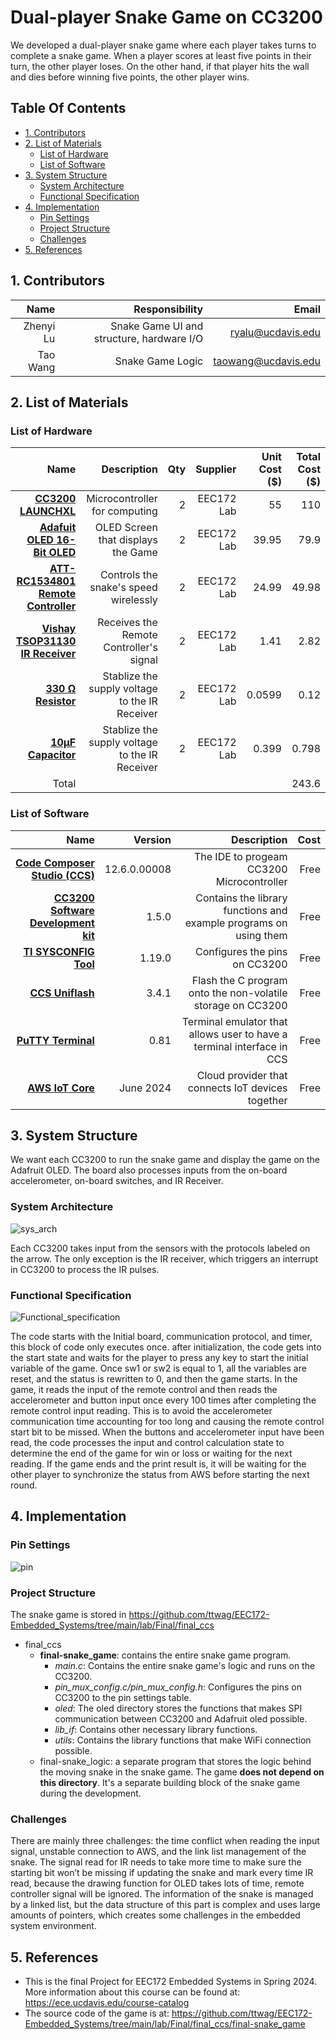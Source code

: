 # Dual-player Snake Game on CC3200

We developed a dual-player snake game where each player takes turns to complete a snake game.
When a player scores at least five points in their turn, the other player loses. On the other hand, if that player hits the wall and dies before winning five points, the other player wins.

## Table Of Contents
* [1. Contributors](#1-contributors)
* [2. List of Materials](#2-list-of-materials)
    * [List of Hardware](#list-of-hardware)
    * [List of Software](#list-of-software)
* [3. System Structure](#3-system-structure)
    * [System Architecture](#system-architecture)
    * [Functional Specification](#functional-specification)
* [4. Implementation](#4-implementation)
    * [Pin Settings](#pin-settings)
    * [Project Structure](#project-structure)
    * [Challenges](#challenges)
* [5. References](#5-references)

## 1. Contributors
| Name | Responsibility | Email |
| ----:|---------------:|------:|
| Zhenyi Lu | Snake Game UI and structure, hardware I/O | ryalu@ucdavis.edu |
| Tao Wang | Snake Game Logic | taowang@ucdavis.edu |

## 2. List of Materials
### List of Hardware
| Name | Description | Qty | Supplier | Unit Cost ($) | Total Cost ($) |
| ----:|------------:|----:|---------:|----------:|-----------:|
| **[CC3200 LAUNCHXL](https://www.ti.com/tool/CC3200-LAUNCHXL#order-start-development)** | Microcontroller for computing | 2 | EEC172 Lab | 55 | 110 |
| **[Adafuit OLED 16-Bit OLED](https://www.adafruit.com/product/1431)** | OLED Screen that displays the Game | 2 | EEC172 Lab | 39.95 | 79.9 |
| **[ATT-RC1534801 Remote Controller](https://www.amazon.com/Replacement-Remote-Control-RC1534801-U-Verse/dp/B0B7C7Z5HR)** | Controls the snake's speed wirelessly | 2 | EEC172 Lab | 24.99 | 49.98 |
| **[Vishay TSOP31130 IR Receiver](https://www.digikey.com/en/products/detail/vishay-semiconductor-opto-division/TSOP31130/4494429?utm_adgroup=General&utm_source=google&utm_medium=cpc&utm_campaign=PMax%20Shopping_Product_Zombie%20SKUs&utm_term=&utm_content=General&utm_id=go_cmp-17815035045_adg-_ad-__dev-c_ext-_prd-4494429_sig-Cj0KCQjwpZWzBhC0ARIsACvjWROlAaTvYjQc5Kn6qTrYiuLLhUJEUtMv46Q_KxAsayviBmGatc6r_LYaAtjrEALw_wcB&gad_source=1&gclid=Cj0KCQjwpZWzBhC0ARIsACvjWROlAaTvYjQc5Kn6qTrYiuLLhUJEUtMv46Q_KxAsayviBmGatc6r_LYaAtjrEALw_wcB)** | Receives the Remote Controller's signal| 2 | EEC172 Lab| 1.41 | 2.82 |
| **[330 Ω Resistor](https://www.amazon.com/EDGELEC-Resistor-Tolerance-Multiple-Resistance/dp/B07QH5PFG3/ref=sr_1_3?crid=3L3V1S2IA8KDV&dib=eyJ2IjoiMSJ9.-yUS-QRUOwfQEjnz7IZ1kpdS-zUR6DjP0SxTPj9NSKTkdpwH4BryzKtQAhMH2DBnFqqc9R7nYkzu4Wfi8fw24ra-_lUN0pYqqvF2MRVLlyI8Hq5C2OISrs2cXvKVpjfYusxEUnKGGOWtzejXeZwWMLzdh1XL6fi8Y5X8sE5fxyIsoitGAiBm9tFLa4uDcU0gjWj0fVg6se78X645ZAZTkfToQohQ5ipi66AZaL2YXH4.EoSHIr0RBP3iyWt1hpV7CP4zRWD5w36AaHM2K8lkNrM&dib_tag=se&keywords=330+ohm+resistor&qid=1717960040&sprefix=330+ohm+resistor%2Caps%2C254&sr=8-3)** | Stablize the supply voltage to the IR Receiver | 2 | EEC172 Lab | 0.0599 | 0.12 |
| **[10µF Capacitor](https://www.amazon.com/ALLECIN-Electrolytic-Capacitor-0-2x0-43in-Capacitors/dp/B0CMQB9QCH/ref=sr_1_1_sspa?crid=1IV3O1OA04MWP&dib=eyJ2IjoiMSJ9.ZpuCTk91KT-sqK4_s3VmOtrpVtg6KzjgOWf1WotdpYWXdw0RVSAD3Dat1rlWDMuwHIcd5v33u1SPAabuTIP3wazkzsVFaJ7njqO9n6Krql-SAoPJ2y0VbgbiFKcG3DWYOzFViC4wuXaSltTDci_yRREADpbZG8o4Frv8twBF9wc-xjSjd6zwjQ2gMNG-nhxbGtN8x5z2UBB5JTG61TljFmzXY0C2iGOc7D7fGyHioHM.HRab18bSSY_55KPuSWfugg41vnrP8QYBvgbQFrX7S8g&dib_tag=se&keywords=10µF%2BCapacitor&qid=1717960129&sprefix=330%2Bohm%2Bresistor%2Caps%2C200&sr=8-1-spons&sp_csd=d2lkZ2V0TmFtZT1zcF9hdGY&th=1)** | Stablize the supply voltage to the IR Receiver | 2 | EEC172 Lab | 0.399 | 0.798 | 
| Total | | | | | 243.6 |

### List of Software
| Name | Version | Description | Cost |
| ----:|------------:|---------:| ----:|
| **[Code Composer Studio (CCS)](https://www.ti.com/tool/CCSTUDIO)** | 12.6.0.00008 | The IDE to progeam CC3200 Microcontroller | Free |
| **[CC3200 Software Development kit](https://www.ti.com/tool/cc3200sdk)** | 1.5.0 | Contains the library functions and example programs on using them | Free |
| **[TI SYSCONFIG Tool](https://www.ti.com/tool/SYSCONFIG)** | 1.19.0 | Configures the pins on CC3200 | Free |
| **[CCS Uniflash](https://www.ti.com/tool/download/UNIFLASH/3.4.1)** | 3.4.1 | Flash the C program onto the non-volatile storage on CC3200 | Free |
| **[PuTTY Terminal](https://www.chiark.greenend.org.uk/~sgtatham/putty/latest.html)** | 0.81 | Terminal emulator that allows user to have a terminal interface in CCS | Free | 
| **[AWS IoT Core](https://aws.amazon.com/free/iot/?trk=d96365ed-3ce7-4dd5-9cab-102978dac4ce&sc_channel=ps&ef_id=Cj0KCQjwpZWzBhC0ARIsACvjWRNcSTcWp89k8iiKgbQtjjw9QsrAICBw75YWqyswXtoHmpaLF0uZogIaAiwEEALw_wcB:G:s&s_kwcid=AL!4422!3!675292217919!p!!g!!iot%20solution!19852661753!145019262697&gclid=Cj0KCQjwpZWzBhC0ARIsACvjWRNcSTcWp89k8iiKgbQtjjw9QsrAICBw75YWqyswXtoHmpaLF0uZogIaAiwEEALw_wcB)** | June 2024 | Cloud provider that connects IoT devices together | Free |

## 3. System Structure

We want each CC3200 to run the snake game and display the game on the Adafruit OLED. The board also processes inputs from the on-board accelerometer, on-board switches, and IR Receiver.

### System Architecture

![sys_arch](./media/System_Architecture.png)

Each CC3200 takes input from the sensors with the protocols labeled on the arrow. The only exception is the IR receiver, which triggers an interrupt in CC3200 to process the IR pulses.

### Functional Specification

![Functional_specification](./media/Functional_Specification.png)

The code starts with the Initial board, communication protocol, and timer, this block of code only executes once. after
initialization, the code gets into the start state and waits for the
player to press any key to start the initial variable of the game.
Once sw1 or sw2 is equal to 1, all the variables are reset, and
the status is rewritten to 0, and then the game starts. In the
game, it reads the input of the remote control and then reads
the accelerometer and button input once every 100 times after
completing the remote control input reading. This is to avoid
the accelerometer communication time accounting for too long
and causing the remote control start bit to be missed. When
the buttons and accelerometer input have been read, the code
processes the input and control calculation state to determine
the end of the game for win or loss or waiting for the next
reading. If the game ends and the print result is, it will be
waiting for the other player to synchronize the status from
AWS before starting the next round.

## 4. Implementation

### Pin Settings

![pin](./media/pin.png)


### Project Structure
The snake game is stored in https://github.com/ttwag/EEC172-Embedded_Systems/tree/main/lab/Final/final_ccs
* final_ccs
    * **final-snake_game**: contains the entire snake game program.
        * *main.c*: Contains the entire snake game's logic and runs on the CC3200.
        * *pin_mux_config.c/pin_mux_config.h*: Configures the pins on CC3200 to the pin settings table.
        * *oled*: The oled directory stores the functions that makes SPI communication between CC3200 and Adafruit oled possible.
        * *lib_if*: Contains other necessary library functions.
        * *utils*: Contains the library functions that make WiFi connection possible.
    * final-snake_logic: a separate program that stores the logic behind the moving snake in the snake game. The game **does not depend on this directory**. It's a separate building block of the snake game during the development. 

### Challenges

There are mainly three challenges: the time conflict when reading the input signal, unstable
connection to AWS, and the link list management
of the snake. The signal read for IR needs to take more time
to make sure the starting bit won’t be missing if updating
the snake and mark every time IR read, because the drawing
function for OLED takes lots of time, remote controller signal
will be ignored. The information of the snake is managed by a
linked list, but the data structure of this part is complex and uses
large amounts of pointers, which creates some challenges in
the embedded system environment.

## 5. References

* This is the final Project for EEC172 Embedded Systems in Spring 2024. More information about this course can be found at: https://ece.ucdavis.edu/course-catalog
* The source code of the game is at: https://github.com/ttwag/EEC172-Embedded_Systems/tree/main/lab/Final/final_ccs/final-snake_game

